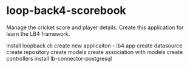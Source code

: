 # loop-back4-scorebook
Manage the cricket score and player details. Create this application for learn the LB4 framework.

install loopback cli
create new applicaiton - lb4 app
create datasource
create repository
create models
create association with models
create controllers
install lb-connector-postgresql
